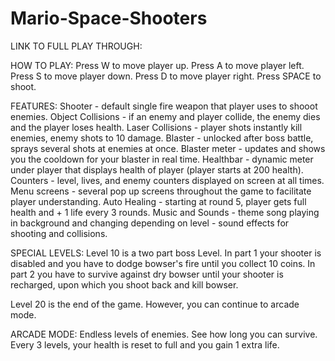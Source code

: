 # Mario-Space-Shooters

LINK TO FULL PLAY THROUGH:

HOW TO PLAY:
Press W to move player up.
Press A to move player left.
Press S to move player down.
Press D to move player right.
Press SPACE to shoot.



FEATURES:
Shooter - default single fire weapon that player uses to shooot enemies.
Object Collisions - if an enemy and player collide, the enemy dies and the player loses health.
Laser Collisions - player shots instantly kill enemies, enemy shots to 10 damage.
Blaster - unlocked after boss battle, sprays several shots at enemies at once.
Blaster meter - updates and shows you the cooldown for your blaster in real time.
Healthbar - dynamic meter under player that displays health of player (player starts at 200 health).
Counters - level, lives, and enemy counters displayed on screen at all times.
Menu screens - several pop up screens throughout the game to facilitate player understanding.
Auto Healing - starting at round 5, player gets full health and + 1 life every 3 rounds.
Music and Sounds - theme song playing in background and changing depending on level - sound effects for shooting and collisions.


SPECIAL LEVELS:
Level 10 is a two part boss Level. In part 1 your shooter is disabled and you have to dodge bowser's fire until you collect 10 coins.
In part 2 you have to survive against dry bowser until your shooter is recharged, upon which you shoot back and kill bowser.

Level 20 is the end of the game. However, you can continue to arcade mode.

ARCADE MODE:
Endless levels of enemies. See how long you can survive. Every 3 levels, your health is reset to full and you gain 1 extra life.



